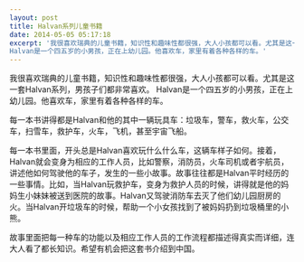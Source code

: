 ```yaml
---
layout: post
title: Halvan系列儿童书籍
date: 2014-05-05 05:17:18
excerpt: '我很喜欢瑞典的儿童书籍，知识性和趣味性都很强，大人小孩都可以看。尤其是这一套Halvan系列，男孩子们都非常喜欢。
Halvan是一个四五岁的小男孩，正在上幼儿园。他喜欢车，家里有着各种各样的车。'
---
```




我很喜欢瑞典的儿童书籍，知识性和趣味性都很强，大人小孩都可以看。尤其是这一套Halvan系列，男孩子们都非常喜欢。
Halvan是一个四五岁的小男孩，正在上幼儿园。他喜欢车，家里有着各种各样的车。

每一本书讲得都是Halvan和他的其中一辆玩具车：垃圾车，警车，救火车，公交车，扫雪车，救护车，火车，飞机，甚至宇宙飞船。

每一本书里面，开头总是Halvan喜欢玩什么什么车，这辆车样子如何。接着，Halvan就会变身为相应的工作人员，比如警察，消防员，火车司机或者宇航员，讲述他如何驾驶他的车子，发生的一些小故事。故事往往都是Halvan平时经历的一些事情。比如，当Halvan玩救护车，变身为救护人员的时候，讲得就是他的妈妈生小妹妹被送到医院的故事。Halvan又驾驶消防车去灭了他们幼儿园厨房的火。当Halvan开垃圾车的时候，帮助一个小女孩找到了被妈妈扔到垃圾桶里的小熊。

故事里面把每一种车的功能以及相应工作人员的工作流程都描述得真实而详细，连大人看了都长知识。希望有机会把这套书介绍到中国。


